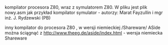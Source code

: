 kompilator procesora Z80, wraz z symulatorem Z80. W pliku <programy> jest plik nowy.asm jak przykład
kompilator symulator - autorzy: Marat Fayzullin i  mgr inż. J. Rydzewski (PB)

inny kompilator do procesora Z80 , w wersji  niemieckiej /Shareware/ 
ASide można ściągnąć z
http://www.theeg.de/aside/index.html - wersja niemiecka Shareware
